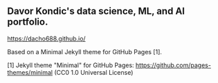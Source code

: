 ## Davor Kondic's data science, ML, and AI portfolio.
https://dacho688.github.io/

Based on a Minimal Jekyll theme for GitHub Pages [1].

[1] Jekyll theme "Minimal" for GitHub Pages: https://github.com/pages-themes/minimal (CC0 1.0 Universal License)
